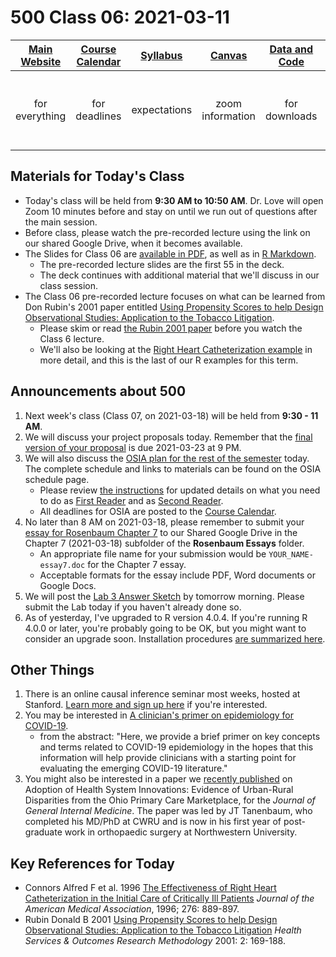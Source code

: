 # 500 Class 06: 2021-03-11

[Main Website](https://thomaselove.github.io/500/) | [Course Calendar](https://thomaselove.github.io/500/calendar.html) | [Syllabus](https://thomaselove.github.io/500-2021-syllabus/) | [Canvas](https://canvas.case.edu) | [Data and Code](https://github.com/THOMASELOVE/500-data) | Need Help?
:-----------: | :--------------: | :----------: | :---------: | :-------------: | :-----------: 
for everything | for deadlines | expectations | zoom information | for downloads | email `500-help` at `case dot edu`

## Materials for Today's Class

- Today's class will be held from **9:30 AM to 10:50 AM**. Dr. Love will open Zoom 10 minutes before and stay on until we run out of questions after the main session.
- Before class, please watch the pre-recorded lecture using the link on our shared Google Drive, when it becomes available.
- The Slides for Class 06 are [available in PDF](https://github.com/THOMASELOVE/500-2021/blob/master/classes/class06/500_2021_slides06.pdf), as well as in [R Markdown](https://github.com/THOMASELOVE/500-2021/blob/master/classes/class06/500_2021_slides06.Rmd).
    - The pre-recorded lecture slides are the first 55 in the deck. 
    - The deck continues with additional material that we'll discuss in our class session.
- The Class 06 pre-recorded lecture focuses on what can be learned from Don Rubin's 2001 paper entitled [Using Propensity Scores to help Design Observational Studies: Application to the Tobacco Litigation](https://github.com/THOMASELOVE/500-2021/blob/master/sources/articles/Rubin%202001%20Tobacco%20Litigation%20article.pdf).
    - Please skim or read [the Rubin 2001 paper](https://github.com/THOMASELOVE/500-2021/blob/master/sources/articles/Rubin%202001%20Tobacco%20Litigation%20article.pdf) before you watch the Class 6 lecture.
    - We'll also be looking at the [Right Heart Catheterization example](https://github.com/THOMASELOVE/500-data/tree/master/rhc) in more detail, and this is the last of our R examples for this term.

## Announcements about 500

1. Next week's class (Class 07, on 2021-03-18) will be held from **9:30 - 11 AM**. 
2. We will discuss your project proposals today. Remember that the [final version of your proposal](https://github.com/THOMASELOVE/500-2021/blob/master/project/01_proposal.md) is due 2021-03-23 at 9 PM.
3. We will also discuss the [OSIA plan for the rest of the semester](https://github.com/THOMASELOVE/500-2021/blob/master/osia/schedule.md) today. The complete schedule and links to materials can be found on the OSIA schedule page.
    - Please review [the instructions](https://github.com/THOMASELOVE/500-2021/blob/master/osia) for updated details on what you need to do as [First Reader](https://github.com/THOMASELOVE/500-2021/tree/master/osia#your-presentation-as-first-reader) and as [Second Reader](https://github.com/THOMASELOVE/500-2021/tree/master/osia#second-reviewer).
    - All deadlines for OSIA are posted to the [Course Calendar](https://thomaselove.github.io/500/calendar.html).
4. No later than 8 AM on 2021-03-18, please remember to submit your [essay for Rosenbaum Chapter 7](https://github.com/THOMASELOVE/500-2021/tree/master/essays) to our Shared Google Drive in the Chapter 7 (2021-03-18) subfolder of the **Rosenbaum Essays** folder. 
    - An appropriate file name for your submission would be `YOUR_NAME-essay7.doc` for the Chapter 7 essay. 
    - Acceptable formats for the essay include PDF, Word documents or Google Docs.
5. We will post the [Lab 3 Answer Sketch](https://github.com/THOMASELOVE/500-2021/tree/master/labs/lab3) by tomorrow morning. Please submit the Lab today if you haven't already done so.
6. As of yesterday, I've upgraded to R version 4.0.4. If you're running R 4.0.0 or later, you're probably going to be OK, but you might want to consider an upgrade soon. Installation procedures [are summarized here](https://thomaselove.github.io/500/software_install.html).

## Other Things

1. There is an online causal inference seminar most weeks, hosted at Stanford. [Learn more and sign up here](https://sites.google.com/view/ocis/) if you're interested.
2. You may be interested in [A clinician's primer on epidemiology for COVID-19](https://www.cell.com/med/fulltext/S2666-6340(21)00068-4).
    - from the abstract: "Here, we provide a brief primer on key concepts and terms related to COVID-19 epidemiology in the hopes that this information will help provide clinicians with a starting point for evaluating the emerging COVID-19 literature."
3. You might also be interested in a paper we [recently published](https://link.springer.com/article/10.1007/s11606-020-06440-7) on Adoption of Health System Innovations: Evidence of Urban-Rural Disparities from the Ohio Primary Care Marketplace, for the *Journal of General Internal Medicine*. The paper was led by JT Tanenbaum, who completed his MD/PhD at CWRU and is now in his first year of post-graduate work in orthopaedic surgery at Northwestern University.

## Key References for Today

- Connors Alfred F et al. 1996 [The Effectiveness of Right Heart Catheterization in the Initial Care of Critically Ill Patients](https://github.com/THOMASELOVE/500-2021/blob/master/sources/articles/Connors%20et%20al%201996%20JAMA%20The%20Right%20Heart%20Catheterization%20Study.pdf) *Journal of the American Medical Association*, 1996; 276: 889-897.
- Rubin Donald B 2001 [Using Propensity Scores to help Design Observational Studies: Application to the Tobacco Litigation](https://github.com/THOMASELOVE/500-2021/blob/master/sources/articles/Rubin%202001%20Tobacco%20Litigation%20article.pdf) *Health Services & Outcomes Research Methodology* 2001: 2: 169-188.
